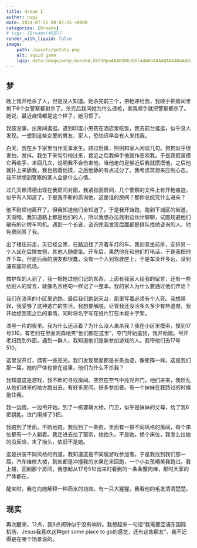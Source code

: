 ```yaml
---
title: dream I
author: nsgi
date: 2024-07-15 08:07:15 +0800
categories: [Dreams]
# tags: [Dreams(标签)]
render_with_liquid: false
image: 
    path: /assets/potato.png
    alt: squid game
    lqip: data:image/webp;base64,UklGRpoAAABXRUJQVlA4WAoAAAAQAAAADwAABwAAQUxQSDIAAAARL0AmbZurmr57yyIiqE8oiG0bejIYEQTgqiDA9vqnsUSI6H+oAERp2HZ65qP/VIAWAFZQOCBCAAAA8AEAnQEqEAAIAAVAfCWkAALp8sF8rgRgAP7o9FDvMCkMde9PK7euH5M1m6VWoDXf2FkP3BqV0ZYbO6NA/VFIAAAA
---
```

## 梦
晚上我开枪杀了人，但是没人知道。她杀完前三个，把枪递给我，我顺手把房间里剩下6个女警察都射杀了。杀完后我问她为什么递枪，害我顺手就把警察都杀了。她说，最近疫情都是这个样子，她习惯了。

我装没事，出房间逛逛。遇到印度小男孩在酒店里吃饭，我去前台逛逛，似乎没人发现。一想到这些女警的男友、家人，恐怕迟早会有人来找我。

白天，我在乡下家里当作无事发生。路过厨房，照例和家人闲谈几句。狗狗似乎很害怕，发抖。我坐下来勾引他过来，接近之后我伸手他就作态咬我。于是我假装摸它再收手，来回几次，说明我不会伤害他，当他走的足够近后我就摸摸他。之后他就扑上来舔我，我也抱着他摸，之后他舔的有点过分了。我考虑冥想来压制心态。我不禁想到警察的家人会是什么心情。

过几天赖清德出现在我房间对面，我紧张回房间，几个警察的文件上有开枪痕迹。似乎有人知道了。于是我不断的质询他，这是谁的房间？那你总统凭什么进来？

他不耐烦地离开了。但我知道他们全知道了。于是我开始跑，跑到下城区的街道，天渐暗。我知道路上都是他们的人，所以我想办法找街边伙计聊聊，试图规避他们散布的计程车司机。遇到一个长者，咨询完我发现后面都是排队找他咨询的人，他免费回答了我。

出了楼往前走，天已经全黑，在路边找了开着车灯的车。我刻意坐前排，安排另一个人坐在后排左侧，其他人随便坐。开车后，果然他在和他们打电话，于是我把他弄下车，但是后面的朋友都很蠢，没有一个人到驾驶座上，于是车没开多远，没到浦东国际机场。

救护车的人到了，我一把抢过他们记的东西，上面有我家人给我的留言，还有一些给别人的留言，就像名言格句一样记了一整本。我的家人为什么要通过他们传话？

我们在漆黑的小区里逃跑。最后我们跑到天台，那里写着必须有个人死。我想赎罪，我受够了这种逃亡的生活，我想要解脱，尽管我还没活多久多少有些遗憾，我开始想我死之后的事情，同时将名字写在纸片钉在木板十字架。

漆黑一片的夜里。我为什么还活着？为什么没人来杀我？我在小区里摸索，摸到17号510，有老妇在里面阴森地笑“他们都在这里”，夺门开始追我，我开始跑。甩开老妇跑到外面，遇到一群人，我知道他们是新参加游戏的人。我带他们去17号510。

这里没开灯，偶有一些亮光。我们发现里面都是长条血迹，像矩阵一样。这是我们那一届，她的尸体也曾在这里，他们为什么不杀我？ 

我知道这是游戏，我不断的寻找房间。突然在空气中亮光开门，他们进来，我趁乱从他们进来的地方跑出去，有好多房间，好多参加者。有一个妹妹在我路过的时候抱住我。

我一边跑，一边甩开她。到了一栋玻璃大楼，门卫，似乎是妹妹的父母，给了我6把钥匙，进门用掉了3把。

我跑到了里面，不断地跑。我找到了一条街，里面有一排不同风格的房间，每个床位都有一个人躺着。我走进去拉了窗帘，她抬头，不是她。换个床位，我怎么拉她的没反应，末了抬头，依旧不是她。

这是拼装不同风格的街道，我知道这是不同届游戏参加者。于是我找到我们那一届，汽车维修大楼，到处都是冲撞我的水果在来回跑，一个小女孩嘲笑我跑过。我上楼，回到那个房间，我想起从17号510出来时看到的一条条蟹肉棒，那时大家的尸体都在。

醒来时，我在向她解释一种药水的功效。有一只大猩猩，我看他的毛发清清楚楚。

## 现实

再次醒来，12点，我8点闹钟似乎没有响铃。我想起来一句话“我需要回浦东国际机场，Jesus我喜欢这种got some place to go的感觉，还有这些朋友”。我不记得是在哪个场景说的。